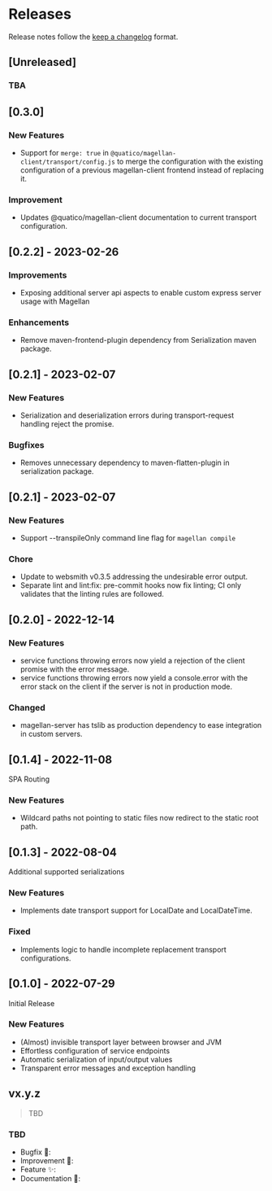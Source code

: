 <!--
---------------------------------------------------------------------------------------------
Copyright (c) Quatico Solutions AG. All rights reserved.
Licensed under the MIT License. See LICENSE in the project root for license information.
 ---------------------------------------------------------------------------------------------
-->
<!-- markdownlint-disable MD024 -->

# Releases

Release notes follow the [keep a changelog](https://keepachangelog.com/en/1.0.0/) format.

## [Unreleased]

### TBA

## [0.3.0]

### New Features

- Support for `merge: true` in `@quatico/magellan-client/transport/config.js` to merge the configuration with the
  existing configuration of a previous magellan-client frontend instead of replacing it.

### Improvement

- Updates @quatico/magellan-client documentation to current transport configuration.

## [0.2.2] - 2023-02-26

### Improvements

- Exposing additional server api aspects to enable custom express server usage with Magellan

### Enhancements

- Remove maven-frontend-plugin dependency from Serialization maven package.

## [0.2.1] - 2023-02-07

### New Features

- Serialization and deserialization errors during transport-request handling reject the promise.

### Bugfixes

- Removes unnecessary dependency to maven-flatten-plugin in serialization package.

## [0.2.1] - 2023-02-07

### New Features

- Support --transpileOnly command line flag for `magellan compile`

### Chore

- Update to websmith v0.3.5 addressing the undesirable error output.
- Separate lint and lint:fix: pre-commit hooks now fix linting; CI only validates that the linting rules are followed.

## [0.2.0] - 2022-12-14

### New Features

- service functions throwing errors now yield a rejection of the client promise with the error message.
- service functions throwing errors now yield a console.error with the error stack on the client if the server is not in
  production mode.

### Changed

- magellan-server has tslib as production dependency to ease integration in custom servers.

## [0.1.4] - 2022-11-08

SPA Routing

### New Features

- Wildcard paths not pointing to static files now redirect to the static root path.

## [0.1.3] - 2022-08-04

Additional supported serializations

### New Features

- Implements date transport support for LocalDate and LocalDateTime.

### Fixed

- Implements logic to handle incomplete replacement transport configurations.

## [0.1.0] - 2022-07-29

Initial Release

### New Features

- (Almost) invisible transport layer between browser and JVM
- Effortless configuration of service endpoints
- Automatic serialization of input/output values
- Transparent error messages and exception handling

## vx.y.z

> TBD

### TBD

- Bugfix :pill::
- Improvement :gift_heart::
- Feature :sparkles::
- Documentation :bookmark::